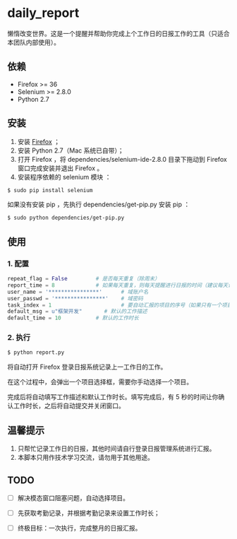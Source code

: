 daily_report
===

懒惰改变世界。这是一个提醒并帮助你完成上个工作日的日报工作的工具（只适合本团队内部使用）。

## 依赖 ##

* Firefox >= 36
* Selenium >= 2.8.0
* Python 2.7

## 安装 ##

1. 安装 [Firefox](http://www.firefox.com.cn/download/) ；
2. 安装 Python 2.7（Mac 系统已自带）；
3. 打开 Firefox ，将 dependencies/selenium-ide-2.8.0 目录下拖动到 Firefox 窗口完成安装并退出 Firefox 。
4. 安装程序依赖的 selenium 模块 ：

``` sh
$ sudo pip install selenium
```

如果没有安装 pip ，先执行 dependencies/get-pip.py 安装 pip ：

``` sh
$ sudo python dependencies/get-pip.py
```

## 使用 ##

### 1. 配置 ###

``` python
repeat_flag = False			# 是否每天重复（除周末）
report_time = 8				# 如果每天重复，则每天提醒进行日报的时间（建议每天设为上午8点）
user_name = '****************'		# 域账户名
user_passwd = '****************'	# 域密码
task_index = 1                      # 要自动汇报的项目的序号（如果只有一个项目可以不用改）
default_msg = u"框架开发"		# 默认的工作描述
default_time = 10 			# 默认的工作时长
```

### 2. 执行 ###

``` python
$ python report.py
```

将自动打开 Firefox 登录日报系统记录上一工作日的工作。

在这个过程中，会弹出一个项目选择框，需要你手动选择一个项目。

完成后将自动填写工作描述和默认工作时长。填写完成后，有 5 秒的时间让你确认工作时长，之后将自动提交并关闭窗口。

## 温馨提示 ##

1. 只帮忙记录工作日的日报，其他时间请自行登录日报管理系统进行汇报。
2. 本脚本只用作技术学习交流，请勿用于其他用途。

## TODO ##

* [ ] 解决模态窗口阻塞问题，自动选择项目。
* [ ] 先获取考勤记录，并根据考勤记录来设置工作时长；
* [ ] 终极目标：一次执行，完成整月的日报汇报。


